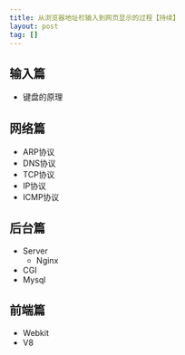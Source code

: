 ```yaml
---
title: 从浏览器地址栏输入到网页显示的过程【持续】
layout: post
tag: []
---
```


## 输入篇

* 键盘的原理

## 网络篇

* ARP协议
* DNS协议
* TCP协议
* IP协议
* ICMP协议

## 后台篇

* Server
	* Nginx
* CGI
* Mysql

## 前端篇

* Webkit
* V8
